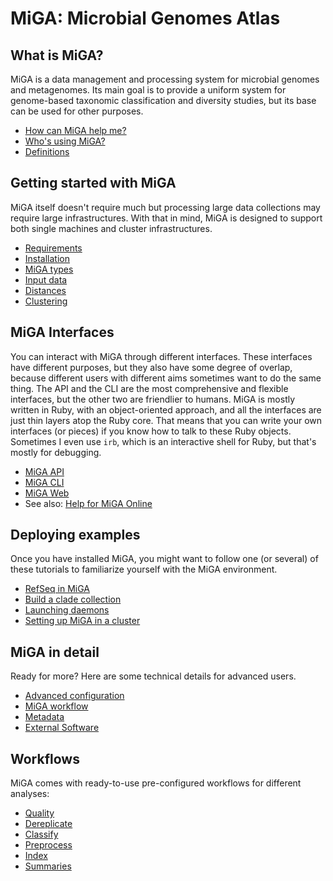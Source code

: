 # MiGA: Microbial Genomes Atlas

## What is MiGA?

MiGA is a data management and processing system for microbial genomes and
metagenomes. Its main goal is to provide a uniform system for genome-based
taxonomic classification and diversity studies, but its base can be used for
other purposes.

* [How can MiGA help me?](part1/pitch.md)
* [Who's using MiGA?](part1/use-cases.md)
* [Definitions](glossary.md)

## Getting started with MiGA

MiGA itself doesn't require much but processing large data collections may
require large infrastructures. With that in mind, MiGA is designed to support
both single machines and cluster infrastructures.

* [Requirements](part2/requirements.md)
* [Installation](part2/installation.md)
* [MiGA types](part2/types.md)
* [Input data](part2/input.md)
* [Distances](part2/distances.md)
* [Clustering](part2/clustering.md)

## MiGA Interfaces

You can interact with MiGA through different interfaces. These interfaces have
different purposes, but they also have some degree of overlap, because different
users with different aims sometimes want to do the same thing. The API and the
CLI are the most comprehensive and flexible interfaces, but the other two are
friendlier to humans. MiGA is mostly written in Ruby, with an object-oriented
approach, and all the interfaces are just thin layers atop the Ruby core. That
means that you can write your own interfaces \(or pieces\) if you know how to
talk to these Ruby objects. Sometimes I even use `irb`, which is an interactive
shell for Ruby, but that's mostly for debugging.

* [MiGA API](part3/api.md)
* [MiGA CLI](part3/cli.md)
* [MiGA Web](part3/web.md)
* See also: [Help for MiGA Online](https://help.microbial-genomes.org/)

## Deploying examples

Once you have installed MiGA, you might want to follow one (or several) of these
tutorials to familiarize yourself with the MiGA environment.

* [RefSeq in MiGA](part4/deploy-refseq.md)
* [Build a clade collection](part4/deploy-clade.md)
* [Launching daemons](part4/daemons.md)
* [Setting up MiGA in a cluster](part4/cluster.md)

## MiGA in detail

Ready for more? Here are some technical details for advanced users.

* [Advanced configuration](part5/advanced-configuration.md)
* [MiGA workflow](part5/workflow.md)
* [Metadata](part5/metadata.md)
* [External Software](part5/external.md)

## Workflows

MiGA comes with ready-to-use pre-configured workflows for different analyses:

* [Quality](part6/quality_wf.md)
* [Dereplicate](part6/derep_wf.md)
* [Classify](part6/classify_wf.md)
* [Preprocess](part6/preproc_wf.md)
* [Index](part6/index_wf.md)
* [Summaries](part6/summaries.md)



